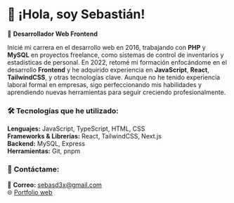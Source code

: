 # 👋 ¡Hola, soy Sebastián!  

🌟 **Desarrollador Web Frontend**  

Inicié mi carrera en el desarrollo web en 2016, trabajando con **PHP** y **MySQL** en proyectos freelance, como sistemas de control de inventarios y estadísticas de personal. En 2022, retomé mi formación enfocándome en el desarrollo **Frontend** y he adquirido experiencia en **JavaScript**, **React**, **TailwindCSS**, y otras tecnologías clave. Aunque no he tenido experiencia laboral formal en empresas, sigo perfeccionando mis habilidades y aprendiendo nuevas herramientas para seguir creciendo profesionalmente.


### 🛠️ **Tecnologías que he utilizado:**
**Lenguajes:** JavaScript, TypeScript, HTML, CSS  
**Frameworks & Librerías:** React, TailwindCSS, Next.js  
**Backend:** MySQL, Express   
**Herramientas:** Git, pnpm



### 💬 **Contáctame:**  
📧 **Correo:** [sebasd3x@gmail.com](mailto:sebasd3x@gmail.com)  
🌐 [Portfolio web](https://sebastiandc.com)

